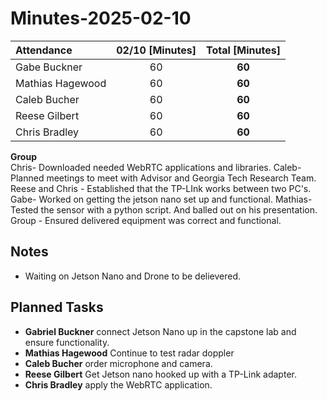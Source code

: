 # Minutes-2025-02-10

| Attendance       | 02/10 [Minutes] |  Total [Minutes]  |
| :----            | :----:          |  :----:           |
| Gabe Buckner     | 60              | **60**            |
| Mathias Hagewood | 60              | **60**            | 
| Caleb Bucher     | 60              | **60**            |
| Reese Gilbert    | 60              | **60**            |
| Chris Bradley    | 60              | **60**            |  

    
**Group**  
Chris- Downloaded needed WebRTC applications and libraries.
Caleb- Planned meetings to meet with Advisor and Georgia Tech Research Team.
Reese and Chris - Established that the TP-LInk works between two PC's.
Gabe- Worked on getting the jetson nano set up and functional.
Mathias- Tested the sensor with a python script. And balled out on his presentation. 
Group - Ensured delivered equipment was correct and functional.


## Notes 
- Waiting on Jetson Nano and Drone to be delievered.
  

## Planned Tasks
- **Gabriel Buckner** connect Jetson Nano up in the capstone lab and ensure functionality.    
- **Mathias Hagewood** Continue to test radar doppler
- **Caleb Bucher**  order microphone and camera.
- **Reese Gilbert** Get Jetson nano hooked up with a TP-Link adapter. 
- **Chris Bradley** apply the WebRTC application.  
